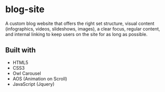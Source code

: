 # blog-site

A custom blog website that offers the right set structure, visual content (infographics, videos, slideshows, images), a clear focus, regular content, and internal linking to keep users on the site for as long as possible.

## Built with

* HTML5
* CSS3
* Owl Carousel
* AOS (Animation on Scroll)
* JavaScript (Jquery)
